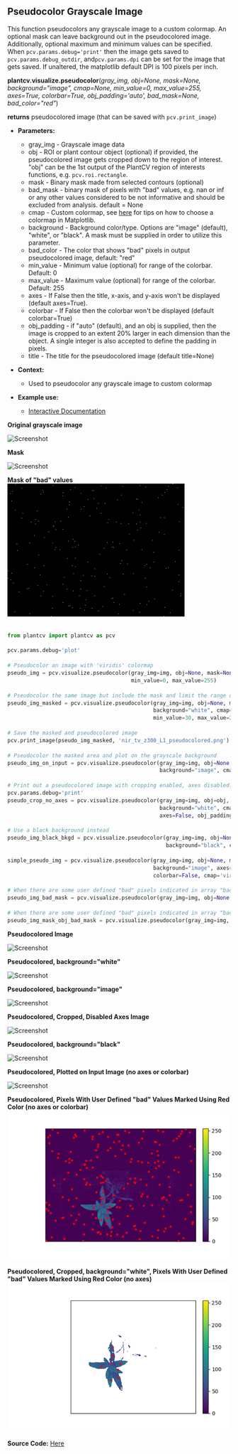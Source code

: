 ## Pseudocolor Grayscale Image

This function pseudocolors any grayscale image to a custom colormap. An optional mask can leave background out in the
pseudocolored image. Additionally, optional maximum and minimum values can be specified. When `pcv.params.debug='print'`
then the image gets saved to `pcv.params.debug_outdir`, and`pcv.params.dpi` can be set for the image that gets saved. If
unaltered, the  matplotlib default DPI is 100 pixels per inch.

**plantcv.visualize.pseudocolor**(*gray_img, obj=None, mask=None, background="image", cmap=None, min_value=0, max_value=255, axes=True, colorbar=True, obj_padding='auto', bad_mask=None, bad_color="red"*)

**returns** pseudocolored image (that can be saved with `pcv.print_image`)

- **Parameters:**
    - gray_img       - Grayscale image data
    - obj            - ROI or plant contour object (optional) if provided, the pseudocolored image gets cropped down to the region of interest. "obj" can be the 1st output of the PlantCV region of interests functions, e.g. `pcv.roi.rectangle`.
    - mask           - Binary mask made from selected contours (optional) 
    - bad_mask       - binary mask of pixels with "bad" values, e.g. nan or inf or any other values considered to be not informative and should be excluded from analysis. default = None
    - cmap           - Custom colormap, see [here](https://matplotlib.org/tutorials/colors/colormaps.html) for tips on how to choose a colormap in Matplotlib.
    - background     - Background color/type. Options are "image" (default), "white", or "black". A mask must be supplied in order to utilize this parameter.  
    - bad_color      - The color that shows "bad" pixels in output pseudocolored image, default: "red"
    - min_value      - Minimum value (optional) for range of the colorbar. Default: 0
    - max_value      - Maximum value (optional) for range of the colorbar. Default: 255
    - axes           - If False then the title, x-axis, and y-axis won't be displayed (default axes=True).
    - colorbar       - If False then the colorbar won't be displayed (default colorbar=True)
    - obj_padding    - if "auto" (default), and an obj is supplied, then the image is cropped to an extent 20% larger in each dimension than the object. A single integer is also accepted to define the padding in pixels.
    - title          - The title for the pseudocolored image (default title=None) 


- **Context:**
    - Used to pseudocolor any grayscale image to custom colormap
- **Example use:**
    - [Interactive Documentation](https://mybinder.org/v2/gh/danforthcenter/plantcv-binder.git/master?filepath=notebooks%2FpsII_tutorial.ipynb)

**Original grayscale image**

![Screenshot](img/documentation_images/pseudocolor/original_grayscale.jpg)

**Mask**

![Screenshot](img/documentation_images/pseudocolor/mask.jpg)

**Mask of "bad" values**
![Screenshot](img/documentation_images/pseudocolor/bad_mask.png)


```python

from plantcv import plantcv as pcv

pcv.params.debug='plot'

# Pseudocolor an image with 'viridis' colormap
pseudo_img = pcv.visualize.pseudocolor(gray_img=img, obj=None, mask=None, cmap='viridis',
                                       min_value=0, max_value=255)

# Pseudocolor the same image but include the mask and limit the range of values
pseudo_img_masked = pcv.visualize.pseudocolor(gray_img=img, obj=None, mask=mask,
                                              background="white", cmap='viridis',
                                              min_value=30, max_value=200)

# Save the masked and pseudocolored image
pcv.print_image(pseudo_img_masked, 'nir_tv_z300_L1_pseudocolored.png')

# Pseudocolor the masked area and plot on the grayscale background
pseudo_img_on_input = pcv.visualize.pseudocolor(gray_img=img, obj=None, mask=mask,
                                                background="image", cmap="viridis")

# Print out a pseudocolored image with cropping enabled, axes disabled.
pcv.params.debug='print'
pseudo_crop_no_axes = pcv.visualize.pseudocolor(gray_img=img, obj=obj, mask=mask,
                                                background="white", cmap='viridis',
                                                axes=False, obj_padding = 'auto')

# Use a black background instead
pseudo_img_black_bkgd = pcv.visualize.pseudocolor(gray_img=img, obj=None, mask=mask,
                                                  background="black", cmap='viridis')

simple_pseudo_img = pcv.visualize.pseudocolor(gray_img=img, obj=None, mask=mask,
                                              background="image", axes=False,
                                              colorbar=False, cmap='viridis')

# When there are some user defined "bad" pixels indicated in array "bad_mask", and the red color is used to visualize them in the visualization.
pseudo_img_bad_mask = pcv.visualize.pseudocolor(gray_img=img, obj=None, mask=None, bad_mask=bad_mask, bad_color="red", axes=False, colorbar=False)

# When there are some user defined "bad" pixels indicated in array "bad_mask", and the red color is used to visualize them in the visualization.
pseudo_img_mask_obj_bad_mask = pcv.visualize.pseudocolor(gray_img=img, obj=obg, mask=mask, background="white", bad_mask=bad_mask, bad_color="red", axes=False, colorbar=True)
```

**Pseudocolored Image**

![Screenshot](img/documentation_images/pseudocolor/pseudo_nomask.jpg)

**Pseudocolored, background="white"**

![Screenshot](img/documentation_images/pseudocolor/pseudo_img.jpg)

**Pseudocolored, background="image"**

![Screenshot](img/documentation_images/pseudocolor/pseudo_onimage.jpg)

**Pseudocolored, Cropped, Disabled Axes Image**

![Screenshot](img/documentation_images/pseudocolor/pseudo_cropped.jpg)

**Pseudocolored, background="black"**

![Screenshot](img/documentation_images/pseudocolor/pseudo_black_bkgd.jpg)

**Pseudocolored, Plotted on Input Image (no axes or colorbar)**

![Screenshot](img/documentation_images/pseudocolor/pseudo_onimage_simple.jpg)

**Pseudocolored, Pixels With User Defined "bad" Values Marked Using Red Color (no axes or colorbar)**
![Screenshot](img/documentation_images/pseudocolor/pseudocolored_mask_bad.png)

**Pseudocolored, Cropped, background="white", Pixels With User Defined "bad" Values Marked Using Red Color (no axes)**
![Screenshot](img/documentation_images/pseudocolor/pseudocolored_mask_bad_obj.png)

**Source Code:** [Here](https://github.com/danforthcenter/plantcv/blob/master/plantcv/plantcv/visualize/pseudocolor.py)

